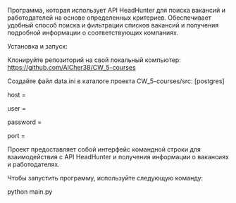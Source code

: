 Программа, которая использует API HeadHunter для поиска вакансий и работодателей на основе определенных критериев. Обеспечивает удобный способ поиска и фильтрации списков вакансий и получения подробной информации о соответствующих компаниях.

Установка и запуск:

Клонируйте репозиторий на свой локальный компьютер: https://github.com/AlCher38/CW_5-courses

Создайте файл data.ini в каталоге проекта CW_5-courses/src: [postgres]

host =

user =

password =

port =

Проект предоставляет собой интерфейс командной строки для взаимодействия с API HeadHunter и получения информации о вакансиях и работодателях.

Чтобы запустить программу, используйте следующую команду:

python main.py
